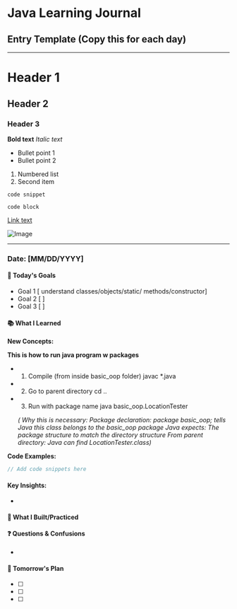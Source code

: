 # Java Learning Journal

## Entry Template (Copy this for each day)
------------------------------------------------------------------------
# Header 1
## Header 2
### Header 3

**Bold text**
*Italic text*

- Bullet point 1
- Bullet point 2

1. Numbered list
2. Second item

`code snippet`

```code block```

[Link text](https://example.com)

![Image](image.jpg)

-----------------------------------------------------------------------


### Date: [MM/DD/YYYY]

#### 🎯 Today's Goals
- Goal 1 [ understand classes/objects/static/ methods/constructor]
- Goal 2 [ ] 
- Goal 3 [ ]

#### 📚 What I Learned
**New Concepts:**

**This is how to run java program w packages**
-   1. Compile (from inside basic_oop folder)
        javac *.java

-   2. Go to parent directory
        cd ..

-   3. Run with package name
        java basic_oop.LocationTester

    *( Why this is necessary:
    Package declaration: package basic_oop; tells Java this class belongs to the basic_oop package
    Java expects: The package structure to match the directory structure
    From parent directory: Java can find LocationTester.class)*

**Code Examples:**
```java
// Add code snippets here
```

#### Key Insights:
- 

#### 🔧 What I Built/Practiced


#### ❓ Questions & Confusions
- 



#### 📝 Tomorrow's Plan
- [ ] 
- [ ] 
- [ ] 

